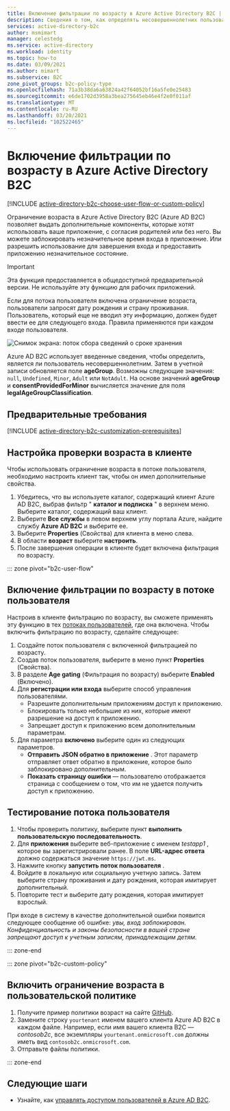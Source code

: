 ```yaml
---
title: Включение фильтрации по возрасту в Azure Active Directory B2C | Документация Майкрософт
description: Сведения о том, как определять несовершеннолетних пользователей вашего приложения.
services: active-directory-b2c
author: msmimart
manager: celestedg
ms.service: active-directory
ms.workload: identity
ms.topic: how-to
ms.date: 03/09/2021
ms.author: mimart
ms.subservice: B2C
zone_pivot_groups: b2c-policy-type
ms.openlocfilehash: 71a3b38da6a63824a42f64052bf16a5fe0e25483
ms.sourcegitcommit: e6de1702d3958a3bea275645eb46e4f2e0f011af
ms.translationtype: MT
ms.contentlocale: ru-RU
ms.lasthandoff: 03/20/2021
ms.locfileid: "102522465"
---
```

# <a name="enable-age-gating-in-azure-active-directory-b2c"></a>Включение фильтрации по возрасту в Azure Active Directory B2C

[!INCLUDE [active-directory-b2c-choose-user-flow-or-custom-policy](../../includes/active-directory-b2c-choose-user-flow-or-custom-policy.md)]

Ограничение возраста в Azure Active Directory B2C (Azure AD B2C) позволяет выдать дополнительные компоненты, которые хотят использовать ваше приложение, с согласия родителей или без него. Вы можете заблокировать незначительное время входа в приложение. Или разрешить использование для завершения входа и предоставить приложению незначительное состояние. 

>[!IMPORTANT]
>Эта функция предоставляется в общедоступной предварительной версии. Не используйте эту функцию для рабочих приложений.
>

Если для потока пользователя включена ограничение возраста, пользователи запросят дату рождения и страну проживания. Пользователь, который еще не вводил эту информацию, должен будет ввести ее для следующего входа. Правила применяются при каждом входе пользователя.

![Снимок экрана: поток сбора сведений о сроке хранения](./media/age-gating/age-gating-information-gathering.png)

Azure AD B2C использует введенные сведения, чтобы определить, является ли пользователь несовершеннолетним. Затем в учетной записи обновляется поле **ageGroup**. Возможны следующие значения: `null`, `Undefined`, `Minor`, `Adult` или `NotAdult`.  На основе значений **ageGroup** и **consentProvidedForMinor** вычисляется значение для поля **legalAgeGroupClassification**.


## <a name="prerequisites"></a>Предварительные требования

[!INCLUDE [active-directory-b2c-customization-prerequisites](../../includes/active-directory-b2c-customization-prerequisites.md)]

## <a name="set-up-your-tenant-for-age-gating"></a>Настройка проверки возраста в клиенте

Чтобы использовать ограничение возраста в потоке пользователя, необходимо настроить клиент так, чтобы он имел дополнительные свойства.

1. Убедитесь, что вы используете каталог, содержащий клиент Azure AD B2C, выбрав фильтр " **каталог и подписка** " в верхнем меню. Выберите каталог, содержащий ваш клиент.
1. Выберите **Все службы** в левом верхнем углу портала Azure, найдите службу **Azure AD B2C** и выберите ее.
1. Выберите **Properties** (Свойства) для клиента в меню слева.
1. В области **возраст** выберите **настроить**.
1. После завершения операции в клиенте будет включена фильтрация по возрасту.

::: zone pivot="b2c-user-flow"

## <a name="enable-age-gating-in-your-user-flow"></a>Включение фильтрации по возрасту в потоке пользователя

Настроив в клиенте фильтрацию по возрасту, вы сможете применять эту функцию в тех [потоках пользователей](user-flow-versions.md), где она включена. Чтобы включить фильтрацию по возрасту, сделайте следующее:

1. Создайте поток пользователя с включенной фильтрацией по возрасту.
1. Создав поток пользователя, выберите в меню пункт **Properties** (Свойства).
1. В разделе **Age gating** (Фильтрация по возрасту) выберите **Enabled** (Включено).
1. Для **регистрации или входа** выберите способ управления пользователями.
    - Разрешите дополнительным приложениям доступ к приложению.
    - Блокировать только небольшие из них, которые имеют разрешение на доступ к приложению.
    - Запрещает доступ к приложению всем дополнительным параметрам.
1. Для параметра **включено** выберите один из следующих параметров.
    - **Отправить JSON обратно в приложение** . Этот параметр отправляет ответ обратно в приложение, которое было заблокировано дополнительным.
    - **Показать страницу ошибки** — пользователю отображается страница с сообщением о том, что им не удается получить доступ к приложению.

## <a name="test-your-user-flow"></a>Тестирование потока пользователя

1. Чтобы проверить политику, выберите пункт **выполнить пользовательскую последовательность**.
1. Для **приложения** выберите веб-приложение с именем *testapp1* , которое вы зарегистрировали ранее. В поле **URL-адрес ответа** должно содержаться значение `https://jwt.ms`.
1. Нажмите кнопку **запустить поток пользователя** .
1. Войдите в локальную или социальную учетную запись. Затем выберите страну проживания и дату рождения, которая имитирует дополнительный. 
1. Повторите тест и выберите дату рождения, которая имитирует взрослый.  

При входе в систему в качестве дополнительной ошибки появится следующее сообщение об ошибке: *увы, вход заблокирован. Конфиденциальность и законы безопасности в вашей стране запрещают доступ к учетным записям, принадлежащим детям.*

::: zone-end

::: zone pivot="b2c-custom-policy"

## <a name="enable-age-gating-in-your-custom-policy"></a>Включить ограничение возраста в пользовательской политике

1. Получите пример политики возраст на сайте [GitHub](https://github.com/azure-ad-b2c/samples/tree/master/age-gating).
1. Замените строку `yourtenant` именем вашего клиента Azure AD B2C в каждом файле. Например, если имя вашего клиента B2C — *contosob2c*, все экземпляры `yourtenant.onmicrosoft.com` должны иметь вид `contosob2c.onmicrosoft.com`.
1. Отправьте файлы политики.

::: zone-end

## <a name="next-steps"></a>Следующие шаги

- Узнайте, как [управлять доступом пользователей в Azure AD B2C](manage-user-access.md).

